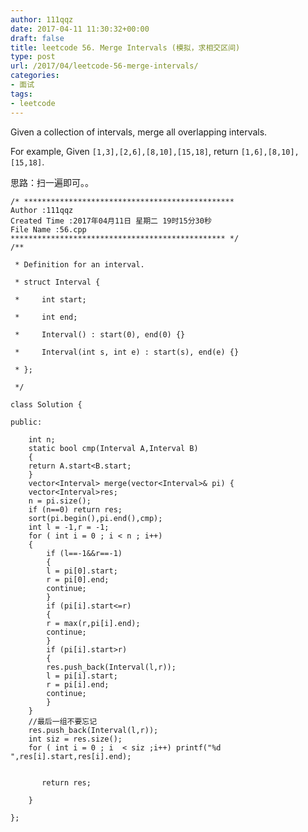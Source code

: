 ```yaml
---
author: 111qqz
date: 2017-04-11 11:30:32+00:00
draft: false
title: leetcode 56. Merge Intervals (模拟，求相交区间)
type: post
url: /2017/04/leetcode-56-merge-intervals/
categories:
- 面试
tags:
- leetcode
---
```


Given a collection of intervals, merge all overlapping intervals.

For example,
Given `[1,3],[2,6],[8,10],[15,18]`,
return `[1,6],[8,10],[15,18]`.

思路：扫一遍即可。。

    
    /* ***********************************************
    Author :111qqz
    Created Time :2017年04月11日 星期二 19时15分30秒
    File Name :56.cpp
    ************************************************ */
    /**
    
     * Definition for an interval.
    
     * struct Interval {
    
     *     int start;
    
     *     int end;
    
     *     Interval() : start(0), end(0) {}
    
     *     Interval(int s, int e) : start(s), end(e) {}
    
     * };
    
     */
    
    class Solution {
    
    public:
        
        int n;
        static bool cmp(Interval A,Interval B)
        {
    	return A.start<B.start;
        }
        vector<Interval> merge(vector<Interval>& pi) {
    	vector<Interval>res;
    	n = pi.size();
    	if (n==0) return res;
    	sort(pi.begin(),pi.end(),cmp);
    	int l = -1,r = -1;
    	for ( int i = 0 ; i < n ; i++)
    	{
    	    if (l==-1&&r==-1)
    	    {
    		l = pi[0].start;
    		r = pi[0].end;
    		continue;
    	    }
    	    if (pi[i].start<=r)
    	    {
    		r = max(r,pi[i].end);
    		continue;
    	    }
    	    if (pi[i].start>r)
    	    {
    		res.push_back(Interval(l,r));
    		l = pi[i].start;
    		r = pi[i].end;
    		continue;
    	    }
    	}
    	//最后一组不要忘记
    	res.push_back(Interval(l,r));
    	int siz = res.size();
    	for ( int i = 0 ; i  < siz ;i++) printf("%d ",res[i].start,res[i].end);
    
    
           return res;
    
        }
    
    };
    



